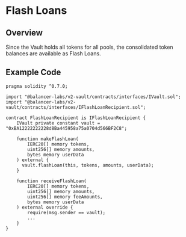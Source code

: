 # Flash Loans

## Overview

Since the Vault holds all tokens for all pools, the consolidated token balances are available as Flash Loans.

## Example Code

```solidity
pragma solidity ^0.7.0;

import "@balancer-labs/v2-vault/contracts/interfaces/IVault.sol";
import "@balancer-labs/v2-vault/contracts/interfaces/IFlashLoanRecipient.sol";

contract FlashLoanRecipient is IFlashLoanRecipient {
    IVault private constant vault = "0xBA12222222228d8Ba445958a75a0704d566BF2C8";

    function makeFlashLoan(
        IERC20[] memory tokens,
        uint256[] memory amounts,
        bytes memory userData
    ) external {
      vault.flashLoan(this, tokens, amounts, userData);
    }

    function receiveFlashLoan(
        IERC20[] memory tokens,
        uint256[] memory amounts,
        uint256[] memory feeAmounts,
        bytes memory userData
    ) external override {
        require(msg.sender == vault);
        ...
    }
}
```
